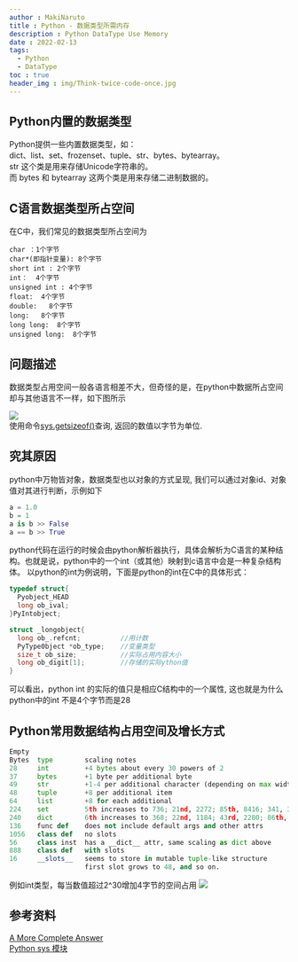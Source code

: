 ```yaml
---
author : MakiNaruto
title : Python - 数据类型所需内存
description : Python DataType Use Memory
date : 2022-02-13
tags:
  - Python
  - DataType
toc : true
header_img : img/Think-twice-code-once.jpg
---
```


## Python内置的数据类型
Python提供一些内置数据类型，如：  
dict、list、set、frozenset、tuple、str、bytes、bytearray。    
str 这个类是用来存储Unicode字符串的。  
而 bytes 和 bytearray 这两个类是用来存储二进制数据的。  

## C语言数据类型所占空间
在C中，我们常见的数据类型所占空间为  
```text
char ：1个字节
char*(即指针变量): 8个字节
short int : 2个字节
int：  4个字节
unsigned int : 4个字节
float:  4个字节
double:   8个字节
long:   8个字节
long long:  8个字节
unsigned long:  8个字节
```

## 问题描述
数据类型占用空间一般各语言相差不大，但奇怪的是，在python中数据所占空间却与其他语言不一样，如下图所示

![](/content_img/Python/Memory/1.png)  
使用命令[sys.getsizeof()](https://docs.python.org/zh-cn/3/library/sys.html#module-sys)查询, 返回的数值以字节为单位.

## 究其原因
python中万物皆对象，数据类型也以对象的方式呈现, 我们可以通过对象id、对象值对其进行判断，示例如下
```python
a = 1.0
b = 1
a is b >> False
a == b >> True
```

python代码在运行的时候会由python解析器执行，具体会解析为C语言的某种结构。也就是说，python中的一个int（或其他）映射到c语言中会是一种复杂结构体。
以python的int为例说明，下面是python的int在C中的具体形式：

```c
typedef struct{
  Pyobject_HEAD
  long ob_ival;
}PyIntobject;

struct _longobject{
  long ob_.refcnt;          //用计数
  PyType0bject *ob_type;    //变量类型
  size_t ob_size;           //实际占用内容大小
  long ob_digit[1];         //存储的实际ython值
}
```
可以看出，python int 的实际的值只是相应C结构中的一个属性, 这也就是为什么python中的int 不是4个字节而是28

## Python常用数据结构占用空间及增长方式

```python
Empty
Bytes  type        scaling notes
28     int         +4 bytes about every 30 powers of 2
37     bytes       +1 byte per additional byte
49     str         +1-4 per additional character (depending on max width)
48     tuple       +8 per additional item
64     list        +8 for each additional
224    set         5th increases to 736; 21nd, 2272; 85th, 8416; 341, 32992
240    dict        6th increases to 368; 22nd, 1184; 43rd, 2280; 86th, 4704; 171st, 9320
136    func def    does not include default args and other attrs
1056   class def   no slots 
56     class inst  has a __dict__ attr, same scaling as dict above
888    class def   with slots
16     __slots__   seems to store in mutable tuple-like structure
                   first slot grows to 48, and so on.
```
例如int类型，每当数值超过2^30增加4字节的空间占用
![](/content_img/Python/Memory/2.png)  

## 参考资料
[A More Complete Answer](https://stackoverflow.com/questions/449560/how-do-i-determine-the-size-of-an-object-in-python)<br>
[Python sys 模块](https://docs.python.org/zh-cn/3/library/sys.html#module-sys)